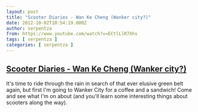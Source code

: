 ```yaml
---
layout: post
title: "Scooter Diaries - Wan Ke Cheng (Wanker city?)"
date: 2012-10-02T10:54:19.000Z
author: serpentza
from: https://www.youtube.com/watch?v=ECtlLlR7Xhs
tags: [ serpentza ]
categories: [ serpentza ]
---
```

<!--1349175259000-->
[Scooter Diaries - Wan Ke Cheng (Wanker city?)](https://www.youtube.com/watch?v=ECtlLlR7Xhs)
------

<div>
It's time to ride through the rain in search of that ever elusive green belt again, but first I'm going to Wanker City for a coffee and a sandwich! Come and see what I'm on about (and you'll learn some interesting things about scooters along the way).
</div>
